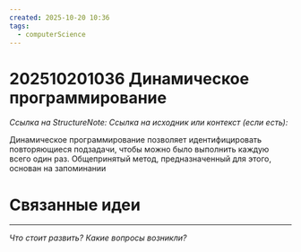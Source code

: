 ```yaml
---
created: 2025-10-20 10:36
tags:
  - computerScience
---
```

# 202510201036 Динамическое программирование

*Ссылка на StructureNote:*
*Ссылка на исходник или контекст (если есть):* 

Динамическое программирование позволяет идентифицировать повторяющиеся подзадачи, чтобы можно было выполнить каждую всего один раз. Общепринятый метод, предназначенный для этого, основан на запоминании
# Связанные идеи

---

*Что стоит развить? Какие вопросы возникли?*